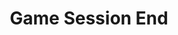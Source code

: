 ---
title: Game Session End
description: Trigger for when a Crowd Control Game Session Ends
version: 0.2.0
variables:
  - name: gameSessionId
    type: string
    description: The game session id
    value: game_session-01hkqvqy9wsrde6326tpyhw6p7
---